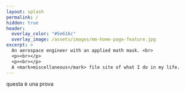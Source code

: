 ```yaml
---
layout: splash
permalink: /
hidden: true
header:
  overlay_color: "#5e616c"
  overlay_image: /assets/images/mm-home-page-feature.jpg
excerpt: >
  An aerospace engineer with an applied math mask. <br>
  <p><br></p>
  <p><br></p>
  A <mark>miscellaneous</mark> file site of what I do in my life.
---
```


questa è una prova
